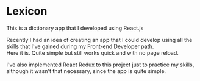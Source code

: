 # Lexicon

This is a dictionary app that I developed using React.js

Recently I had an idea of creating an app that I could develop using all the skills that I've gained during my Front-end Developer path.<br/>
Here it is. Quite simple but still works quick and with no page reload.

I've also implemented React Redux to this project just to practice my skills, although it wasn't that necessary, 
since the app is quite simple.
